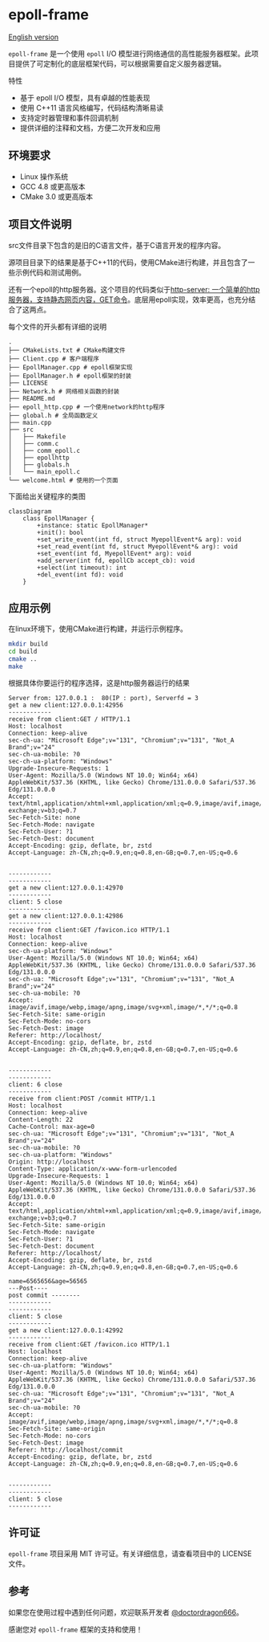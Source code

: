 # epoll-frame

[English version](README_en.md)

`epoll-frame` 是一个使用 `epoll` I/O 模型进行网络通信的高性能服务器框架。此项目提供了可定制化的底层框架代码，可以根据需要自定义服务器逻辑。

特性
- 基于 epoll I/O 模型，具有卓越的性能表现
- 使用 C++11 语言风格编写，代码结构清晰易读
- 支持定时器管理和事件回调机制
- 提供详细的注释和文档，方便二次开发和应用

## 环境要求

- Linux 操作系统
- GCC 4.8 或更高版本
- CMake 3.0 或更高版本

## 项目文件说明
src文件目录下包含的是旧的C语言文件，基于C语言开发的程序内容。

源项目目录下的结果是基于C++11的代码，使用CMake进行构建，并且包含了一些示例代码和测试用例。

还有一个epoll的http服务器。这个项目的代码类似于[http-server: 一个简单的http服务器，支持静态网页内容，GET命令](https://github.com/doctordragon666/http-server)。底层用epoll实现，效率更高，也充分结合了这两点。

每个文件的开头都有详细的说明

```shell
.
├── CMakeLists.txt # CMake构建文件
├── Client.cpp # 客户端程序
├── EpollManager.cpp # epoll框架实现
├── EpollManager.h # epoll框架的封装
├── LICENSE
├── Network.h # 网络相关函数的封装
├── README.md
├── epoll_http.cpp # 一个使用network的http程序
├── global.h # 全局函数定义
├── main.cpp
├── src
│   ├── Makefile
│   ├── comm.c
│   ├── comm_epoll.c
│   ├── epollhttp
│   ├── globals.h
│   └── main_epoll.c
└── welcome.html # 使用的一个页面
```

下面给出关键程序的类图

```mermaid
classDiagram
    class EpollManager {
        +instance: static EpollManager*
        +init(): bool
        +set_write_event(int fd, struct MyepollEvent*& arg): void
        +set_read_event(int fd, struct MyepollEvent*& arg): void
        +set_event(int fd, MyepollEvent* arg): void
        +add_server(int fd, epollCb accept_cb): void
        +select(int timeout): int
        +del_event(int fd): void
    }
```



## 应用示例
在linux环境下，使用CMake进行构建，并运行示例程序。
```bash
mkdir build
cd build
cmake ..
make
```

根据具体你要运行的程序选择，这是http服务器运行的结果

```shell
Server from: 127.0.0.1 :  80(IP : port), Serverfd = 3 
get a new client:127.0.0.1:42956
------------
receive from client:GET / HTTP/1.1
Host: localhost
Connection: keep-alive
sec-ch-ua: "Microsoft Edge";v="131", "Chromium";v="131", "Not_A Brand";v="24"
sec-ch-ua-mobile: ?0
sec-ch-ua-platform: "Windows"
Upgrade-Insecure-Requests: 1
User-Agent: Mozilla/5.0 (Windows NT 10.0; Win64; x64) AppleWebKit/537.36 (KHTML, like Gecko) Chrome/131.0.0.0 Safari/537.36 Edg/131.0.0.0
Accept: text/html,application/xhtml+xml,application/xml;q=0.9,image/avif,image/webp,image/apng,*/*;q=0.8,application/signed-exchange;v=b3;q=0.7
Sec-Fetch-Site: none
Sec-Fetch-Mode: navigate
Sec-Fetch-User: ?1
Sec-Fetch-Dest: document
Accept-Encoding: gzip, deflate, br, zstd
Accept-Language: zh-CN,zh;q=0.9,en;q=0.8,en-GB;q=0.7,en-US;q=0.6


------------
------------
get a new client:127.0.0.1:42970
------------
client: 5 close
------------
get a new client:127.0.0.1:42986
------------
receive from client:GET /favicon.ico HTTP/1.1
Host: localhost
Connection: keep-alive
sec-ch-ua-platform: "Windows"
User-Agent: Mozilla/5.0 (Windows NT 10.0; Win64; x64) AppleWebKit/537.36 (KHTML, like Gecko) Chrome/131.0.0.0 Safari/537.36 Edg/131.0.0.0
sec-ch-ua: "Microsoft Edge";v="131", "Chromium";v="131", "Not_A Brand";v="24"
sec-ch-ua-mobile: ?0
Accept: image/avif,image/webp,image/apng,image/svg+xml,image/*,*/*;q=0.8
Sec-Fetch-Site: same-origin
Sec-Fetch-Mode: no-cors
Sec-Fetch-Dest: image
Referer: http://localhost/
Accept-Encoding: gzip, deflate, br, zstd
Accept-Language: zh-CN,zh;q=0.9,en;q=0.8,en-GB;q=0.7,en-US;q=0.6


------------
------------
client: 6 close
------------
receive from client:POST /commit HTTP/1.1
Host: localhost
Connection: keep-alive
Content-Length: 22
Cache-Control: max-age=0
sec-ch-ua: "Microsoft Edge";v="131", "Chromium";v="131", "Not_A Brand";v="24"
sec-ch-ua-mobile: ?0
sec-ch-ua-platform: "Windows"
Origin: http://localhost
Content-Type: application/x-www-form-urlencoded
Upgrade-Insecure-Requests: 1
User-Agent: Mozilla/5.0 (Windows NT 10.0; Win64; x64) AppleWebKit/537.36 (KHTML, like Gecko) Chrome/131.0.0.0 Safari/537.36 Edg/131.0.0.0
Accept: text/html,application/xhtml+xml,application/xml;q=0.9,image/avif,image/webp,image/apng,*/*;q=0.8,application/signed-exchange;v=b3;q=0.7
Sec-Fetch-Site: same-origin
Sec-Fetch-Mode: navigate
Sec-Fetch-User: ?1
Sec-Fetch-Dest: document
Referer: http://localhost/
Accept-Encoding: gzip, deflate, br, zstd
Accept-Language: zh-CN,zh;q=0.9,en;q=0.8,en-GB;q=0.7,en-US;q=0.6

name=6565656&age=56565
---Post----
post commit --------
------------
------------
client: 5 close
------------
get a new client:127.0.0.1:42992
------------
receive from client:GET /favicon.ico HTTP/1.1
Host: localhost
Connection: keep-alive
sec-ch-ua-platform: "Windows"
User-Agent: Mozilla/5.0 (Windows NT 10.0; Win64; x64) AppleWebKit/537.36 (KHTML, like Gecko) Chrome/131.0.0.0 Safari/537.36 Edg/131.0.0.0
sec-ch-ua: "Microsoft Edge";v="131", "Chromium";v="131", "Not_A Brand";v="24"
sec-ch-ua-mobile: ?0
Accept: image/avif,image/webp,image/apng,image/svg+xml,image/*,*/*;q=0.8
Sec-Fetch-Site: same-origin
Sec-Fetch-Mode: no-cors
Sec-Fetch-Dest: image
Referer: http://localhost/commit
Accept-Encoding: gzip, deflate, br, zstd
Accept-Language: zh-CN,zh;q=0.9,en;q=0.8,en-GB;q=0.7,en-US;q=0.6


------------
------------
client: 5 close
------------
```

## 许可证

`epoll-frame` 项目采用 MIT 许可证。有关详细信息，请查看项目中的 LICENSE 文件。

## 参考

如果您在使用过程中遇到任何问题，欢迎联系开发者 [@doctordragon666](https://github.com/doctordragon666)。

感谢您对 `epoll-frame` 框架的支持和使用！
